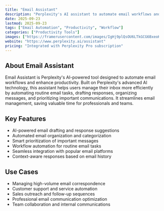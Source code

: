 ```yaml
---
title: "Email Assistant"
description: "Perplexity's AI assistant to automate email workflows and increase productivity."
date: 2025-09-23
lastmod: 2025-09-23
tags: ["Email Automation", "Productivity", "Workflow"]
categories: ["Productivity Tools"]
images: ["https://framerusercontent.com/images/IgHj9plQsOU6LTkGCG6BxeoKtQ.png"]
website: "https://www.perplexity.ai/assistant"
pricing: "Integrated with Perplexity Pro subscription"
---
```


## About Email Assistant

Email Assistant is Perplexity's AI-powered tool designed to automate email workflows and enhance productivity. Built on Perplexity's advanced AI technology, this assistant helps users manage their inbox more efficiently by automating routine email tasks, drafting responses, organizing messages, and prioritizing important communications. It streamlines email management, saving valuable time for professionals and teams.

## Key Features

- AI-powered email drafting and response suggestions
- Automated email organization and categorization
- Smart prioritization of important messages
- Workflow automation for routine email tasks
- Seamless integration with popular email platforms
- Context-aware responses based on email history

## Use Cases

- Managing high-volume email correspondence
- Customer support and service automation
- Sales outreach and follow-up sequences
- Professional email communication optimization
- Team collaboration and internal communications